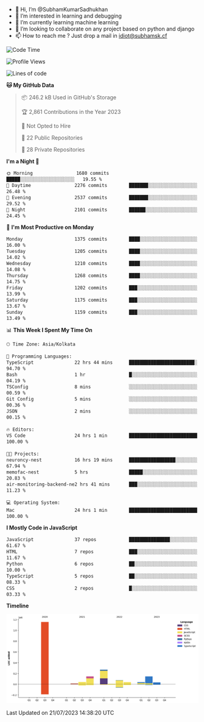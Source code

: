 - 👋 Hi, I’m @SubhamKumarSadhukhan
- 👀 I’m interested in learning and debugging
- 🌱 I’m currently learning machine learning
- 💞️ I’m looking to collaborate on any project based on python and django
- 📫 How to reach me ?
      Just drop a mail in idiot@subhamsk.cf

<!---
SubhamKumarSadhukhan/SubhamKumarSadhukhan is a ✨ special ✨ repository because its `README.md` (this file) appears on your GitHub profile.
You can click the Preview link to take a look at your changes.
--->


<!--START_SECTION:waka-->
![Code Time](http://img.shields.io/badge/Code%20Time-1%2C354%20hrs%204%20mins-blue)

![Profile Views](http://img.shields.io/badge/Profile%20Views-0-blue)

![Lines of code](https://img.shields.io/badge/From%20Hello%20World%20I%27ve%20Written-2.0%20million%20lines%20of%20code-blue)

**🐱 My GitHub Data** 

> 📦 246.2 kB Used in GitHub's Storage 
 > 
> 🏆 2,861 Contributions in the Year 2023
 > 
> 🚫 Not Opted to Hire
 > 
> 📜 22 Public Repositories 
 > 
> 🔑 28 Private Repositories 
 > 
**I'm a Night 🦉** 

```text
🌞 Morning                1680 commits        █████░░░░░░░░░░░░░░░░░░░░   19.55 % 
🌆 Daytime                2276 commits        ███████░░░░░░░░░░░░░░░░░░   26.48 % 
🌃 Evening                2537 commits        ███████░░░░░░░░░░░░░░░░░░   29.52 % 
🌙 Night                  2101 commits        ██████░░░░░░░░░░░░░░░░░░░   24.45 % 
```
📅 **I'm Most Productive on Monday** 

```text
Monday                   1375 commits        ████░░░░░░░░░░░░░░░░░░░░░   16.00 % 
Tuesday                  1205 commits        ████░░░░░░░░░░░░░░░░░░░░░   14.02 % 
Wednesday                1210 commits        ████░░░░░░░░░░░░░░░░░░░░░   14.08 % 
Thursday                 1268 commits        ████░░░░░░░░░░░░░░░░░░░░░   14.75 % 
Friday                   1202 commits        ███░░░░░░░░░░░░░░░░░░░░░░   13.99 % 
Saturday                 1175 commits        ███░░░░░░░░░░░░░░░░░░░░░░   13.67 % 
Sunday                   1159 commits        ███░░░░░░░░░░░░░░░░░░░░░░   13.49 % 
```


📊 **This Week I Spent My Time On** 

```text
🕑︎ Time Zone: Asia/Kolkata

💬 Programming Languages: 
TypeScript               22 hrs 44 mins      ████████████████████████░   94.70 % 
Bash                     1 hr                █░░░░░░░░░░░░░░░░░░░░░░░░   04.19 % 
TSConfig                 8 mins              ░░░░░░░░░░░░░░░░░░░░░░░░░   00.59 % 
Git Config               5 mins              ░░░░░░░░░░░░░░░░░░░░░░░░░   00.36 % 
JSON                     2 mins              ░░░░░░░░░░░░░░░░░░░░░░░░░   00.15 % 

🔥 Editors: 
VS Code                  24 hrs 1 min        █████████████████████████   100.00 % 

🐱‍💻 Projects: 
neuroncy-nest            16 hrs 19 mins      █████████████████░░░░░░░░   67.94 % 
memofac-nest             5 hrs               █████░░░░░░░░░░░░░░░░░░░░   20.83 % 
air-monitoring-backend-ne2 hrs 41 mins       ███░░░░░░░░░░░░░░░░░░░░░░   11.23 % 

💻 Operating System: 
Mac                      24 hrs 1 min        █████████████████████████   100.00 % 
```

**I Mostly Code in JavaScript** 

```text
JavaScript               37 repos            ███████████████░░░░░░░░░░   61.67 % 
HTML                     7 repos             ███░░░░░░░░░░░░░░░░░░░░░░   11.67 % 
Python                   6 repos             ██░░░░░░░░░░░░░░░░░░░░░░░   10.00 % 
TypeScript               5 repos             ██░░░░░░░░░░░░░░░░░░░░░░░   08.33 % 
CSS                      2 repos             █░░░░░░░░░░░░░░░░░░░░░░░░   03.33 % 
```



**Timeline**

![Lines of Code chart](https://raw.githubusercontent.com/SubhamKumarSadhukhan/SubhamKumarSadhukhan/main/assets/bar_graph.png)


 Last Updated on 21/07/2023 14:38:20 UTC
<!--END_SECTION:waka-->
